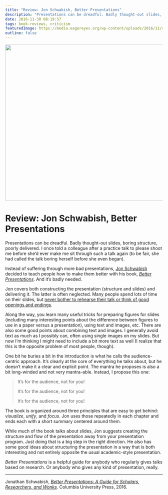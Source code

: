 ```yaml
---
title: "Review: Jon Schwabish, Better Presentations"
description: "Presentations can be dreadful. Badly thought-out slides, boring structure, poorly delivered. I once told a colleague after a practice talk to please shoot me before she’d ever make me sit through such a talk again (to be fair, she had called the talk boring herself before she even began)."
date: 2016-11-30 08:19:57
tags: book-reviews, criticism
featuredImage: https://media.eagereyes.org/wp-content/uploads/2016/11/schwabish-book.jpg
outline: false
---
```


<p align="center"><img src="https://media.eagereyes.org/wp-content/uploads/2016/11/schwabish-book.jpg" width="720" height="500" /></p>

# Review: Jon Schwabish, Better Presentations

Presentations can be dreadful. Badly thought-out slides, boring structure, poorly delivered. I once told a colleague after a practice talk to please shoot me before she’d ever make me sit through such a talk again (to be fair, she had called the talk boring herself before she even began).

Instead of suffering through more bad presentations, <a href="https://policyviz.com">Jon Schwabish</a> decided to teach people how to make them better with his book, <a href="https://policyviz.com/better-presentations/"><em>Better Presentations</em></a>. And it’s badly needed.

Jon covers both constructing the presentation (structure and slides) and delivering it. The latter is often neglected. Many people spend lots of time on their slides, but <a href="/blog/2016/common-speaking-mistakes-to-avoid">never bother to rehearse their talk or think of good openings and endings</a>.

Along the way, you learn many useful tricks for preparing figures for slides (including many interesting points about the difference between figures to use in a paper versus a presentation), using text and images, etc. There are also some good points about combining text and images. I generally avoid text as much as I possibly can, often using single images on my slides. But now I’m thinking I might need to include a bit more text as well (I realize that this is the opposite problem of most people, though).

One bit he buries a bit in the introduction is what he calls the audience-centric approach. It’s clearly at the core of everything he talks about, but he doesn’t make it a clear and explicit point. The mantra he proposes is also a bit long-winded and not very mantra-able. Instead, I propose this one:

>	It’s for the audience, not for you!
>	
>	It’s for the audience, not for you!
>	
>	It’s for the audience, not for you!

The book is organized around three principles that are easy to get behind: <em>visualize</em>, <em>unify</em>, and <em>focus</em>. Jon uses those repeatedly in each chapter and ends each with a short summary centered around them.

While much of the book talks about slides, Jon suggests creating the structure and flow of the presentation away from your presentation program. Just doing that is a big step in the right direction. He also has some good ideas about structuring the presentation in a way that is both interesting and not entirely opposite the usual academic-style presentation.

<em>Better Presentations</em> is a helpful guide for anybody who regularly gives talks based on research. Or anybody who gives any kind of presentation, really.

<hr />

Jonathan Schwabish, <a href="https://www.amazon.com/gp/product/0231175213/"><em>Better Presentations: A Guide for Scholars, Researchers, and Wonks</em></a>. Columbia University Press, 2016.


<PostedBy />


